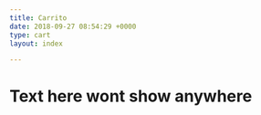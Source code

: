 ```yaml
---
title: Carrito
date: 2018-09-27 08:54:29 +0000
type: cart
layout: index

---
```

# Text here wont show anywhere